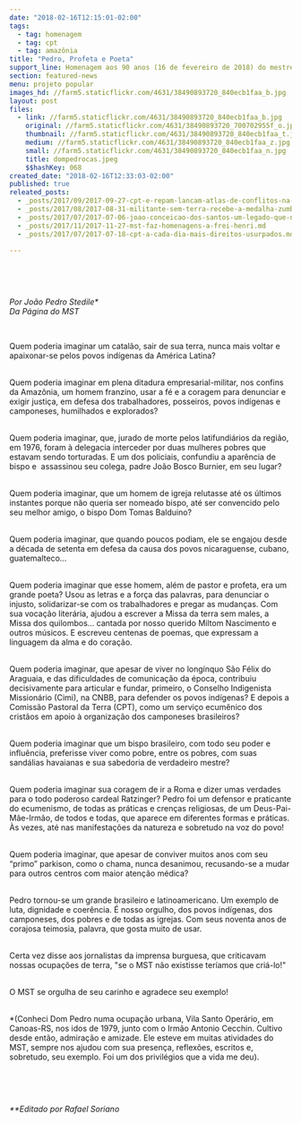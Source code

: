 ```yaml
---
date: "2018-02-16T12:15:01-02:00"
tags:
  - tag: homenagem
  - tag: cpt
  - tag: amazônia
title: "Pedro, Profeta e Poeta"
support_line: Homenagem aos 90 anos (16 de fevereiro de 2018) do mestre de todos nós.
section: featured-news
menu: projeto popular
images_hd: //farm5.staticflickr.com/4631/38490893720_840ecb1faa_b.jpg
layout: post
files:
  - link: //farm5.staticflickr.com/4631/38490893720_840ecb1faa_b.jpg
    original: //farm5.staticflickr.com/4631/38490893720_700702955f_o.jpg
    thumbnail: //farm5.staticflickr.com/4631/38490893720_840ecb1faa_t.jpg
    medium: //farm5.staticflickr.com/4631/38490893720_840ecb1faa_z.jpg
    small: //farm5.staticflickr.com/4631/38490893720_840ecb1faa_n.jpg
    title: dompedrocas.jpeg
    $$hashKey: 068
created_date: "2018-02-16T12:33:03-02:00"
published: true
releated_posts:
  - _posts/2017/09/2017-09-27-cpt-e-repam-lancam-atlas-de-conflitos-na-amazonia-nesta-quinta-feira.md
  - _posts/2017/08/2017-08-31-militante-sem-terra-recebe-a-medalha-zumbi-dos-palmares.md
  - _posts/2017/07/2017-07-06-joao-conceicao-dos-santos-um-legado-que-nos-inspira.md
  - _posts/2017/11/2017-11-27-mst-faz-homenagens-a-frei-henri.md
  - _posts/2017/07/2017-07-18-cpt-a-cada-dia-mais-direitos-usurpados.md

---
```

<p>&nbsp;</p>

<p>&nbsp;</p>

<p><em>Por Jo&atilde;o Pedro Stedile*<br />
Da P&aacute;gina do MST</em></p>

<p>&nbsp;</p>

<p>Quem poderia imaginar um catal&atilde;o, sair de sua terra, nunca mais voltar e apaixonar-se pelos povos ind&iacute;genas da Am&eacute;rica Latina?</p>

<p><br />
Quem poderia imaginar em plena ditadura empresarial-militar, nos confins da Amaz&ocirc;nia, um homem franzino, usar a f&eacute; e a coragem para denunciar e exigir justi&ccedil;a, em defesa dos trabalhadores, posseiros, povos ind&iacute;genas e camponeses, humilhados e explorados?</p>

<p><br />
Quem poderia imaginar, que, jurado de morte pelos latifundi&aacute;rios da regi&atilde;o, em 1976, foram &agrave; delegacia interceder por duas mulheres pobres que estavam sendo torturadas. E um dos policiais, confundiu a apar&ecirc;ncia de bispo e&nbsp; assassinou seu colega, padre Jo&atilde;o Bosco Burnier, em seu lugar?</p>

<p><br />
Quem poderia imaginar, que um homem de igreja relutasse at&eacute; os &uacute;ltimos instantes porque n&atilde;o queria ser nomeado bispo, at&eacute; ser convencido pelo seu melhor amigo, o bispo Dom Tomas Balduino?</p>

<p><br />
Quem poderia imaginar, que quando poucos podiam, ele se engajou desde a d&eacute;cada de setenta em defesa da causa dos povos nicaraguense, cubano, guatemalteco...</p>

<p><br />
Quem poderia imaginar que esse homem, al&eacute;m de pastor e profeta, era um grande poeta? Usou as letras e a for&ccedil;a das palavras, para denunciar o injusto, solidarizar-se com os trabalhadores e pregar as mudan&ccedil;as. Com sua voca&ccedil;&atilde;o liter&aacute;ria, ajudou a escrever a Missa da terra sem males, a Missa dos quilombos... cantada por nosso querido Miltom Nascimento e outros m&uacute;sicos. E escreveu centenas de poemas, que expressam a linguagem da alma e do cora&ccedil;&atilde;o.</p>

<p><br />
Quem poderia imaginar, que apesar de viver no long&iacute;nquo S&atilde;o F&eacute;lix do Araguaia, e das dificuldades de comunica&ccedil;&atilde;o da &eacute;poca, contribuiu decisivamente para articular e fundar, primeiro, o Conselho Indigenista Mission&aacute;rio (Cimi), na CNBB, para defender os povos ind&iacute;genas? E depois a Comiss&atilde;o Pastoral da Terra (CPT), como um servi&ccedil;o ecum&ecirc;nico dos crist&atilde;os em apoio &agrave; organiza&ccedil;&atilde;o dos camponeses brasileiros?</p>

<p><br />
Quem poderia imaginar que um bispo brasileiro, com todo seu poder e influ&ecirc;ncia, preferisse viver como pobre, entre os pobres, com suas sand&aacute;lias havaianas e sua sabedoria de verdadeiro mestre?</p>

<p><br />
Quem poderia imaginar sua coragem de ir a Roma e dizer umas verdades para o todo poderoso cardeal Ratzinger? Pedro foi um defensor e praticante do ecumenismo, de todas as pr&aacute;ticas e cren&ccedil;as religiosas, de um Deus-Pai-M&atilde;e-Irm&atilde;o, de todos e todas, que aparece em diferentes formas e pr&aacute;ticas. &Agrave;s vezes, at&eacute; nas manifesta&ccedil;&otilde;es da natureza e sobretudo na voz do povo!</p>

<p><br />
Quem poderia imaginar, que apesar de conviver muitos anos com seu &ldquo;primo&rdquo; parkison, como o chama, nunca desanimou, recusando-se a mudar para outros centros com maior aten&ccedil;&atilde;o m&eacute;dica?</p>

<p><br />
Pedro tornou-se um grande brasileiro e latinoamericano. Um exemplo de luta, dignidade e coer&ecirc;ncia. &Eacute; nosso orgulho, dos povos ind&iacute;genas, dos camponeses, dos pobres e de todas as igrejas. Com seus noventa anos de corajosa teimosia, palavra, que gosta muito de usar.</p>

<p><br />
Certa vez disse aos jornalistas da imprensa burguesa, que criticavam nossas ocupa&ccedil;&otilde;es de terra, &quot;se o MST n&atilde;o existisse ter&iacute;amos que cri&aacute;-lo!&quot;</p>

<p><br />
O MST se orgulha de seu carinho e agradece seu exemplo!</p>

<p><br />
*(Conheci Dom Pedro numa ocupa&ccedil;&atilde;o urbana, Vila Santo Oper&aacute;rio, em Canoas-RS, nos idos de 1979, junto com o Irm&atilde;o Antonio Cecchin. Cultivo desde ent&atilde;o, admira&ccedil;&atilde;o e amizade. Ele esteve em muitas atividades do MST, sempre nos ajudou com sua presen&ccedil;a, reflex&otilde;es, escritos e, sobretudo, seu exemplo. Foi um dos privil&eacute;gios que a vida me deu).</p>

<p>&nbsp;</p>

<p>&nbsp;</p>

<p><em>**Editado por Rafael Soriano</em></p>
